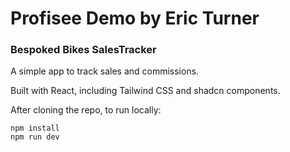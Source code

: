 # Profisee Demo by Eric Turner
### Bespoked Bikes SalesTracker

A simple app to track sales and commissions.

Built with React, including Tailwind CSS and shadcn components.

After cloning the repo, to run locally:
```
npm install
npm run dev
```
